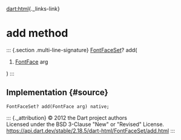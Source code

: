 [dart:html](../../dart-html/dart-html-library){._links-link}

add method
==========

::: {.section .multi-line-signature}
[FontFaceSet](../fontfaceset-class)? add(

1.  [FontFace](../fontface-class) arg

)
:::

Implementation {#source}
--------------

``` {.language-dart data-language="dart"}
FontFaceSet? add(FontFace arg) native;
```

::: {._attribution}
© 2012 the Dart project authors\
Licensed under the BSD 3-Clause \"New\" or \"Revised\" License.\
<https://api.dart.dev/stable/2.18.5/dart-html/FontFaceSet/add.html>
:::
